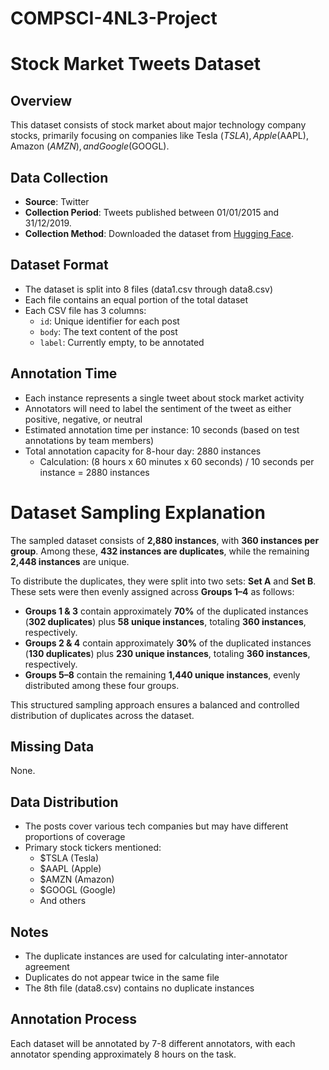 # COMPSCI-4NL3-Project

# Stock Market Tweets Dataset

## Overview

This dataset consists of stock market about major technology company stocks, primarily focusing on companies like Tesla ($TSLA), Apple ($AAPL), Amazon ($AMZN), and Google ($GOOGL).

## Data Collection

- **Source**: Twitter
- **Collection Period**: Tweets published between 01/01/2015 and 31/12/2019.
- **Collection Method**: Downloaded the dataset from [Hugging Face](https://huggingface.co/datasets/mjw/stock_market_tweets).

## Dataset Format

- The dataset is split into 8 files (data1.csv through data8.csv)
- Each file contains an equal portion of the total dataset
- Each CSV file has 3 columns:
  - `id`: Unique identifier for each post
  - `body`: The text content of the post
  - `label`: Currently empty, to be annotated

## Annotation Time

- Each instance represents a single tweet about stock market activity
- Annotators will need to label the sentiment of the tweet as either positive, negative, or neutral
- Estimated annotation time per instance: 10 seconds (based on test annotations by team members)
- Total annotation capacity for 8-hour day: 2880 instances
  - Calculation: (8 hours x 60 minutes x 60 seconds) / 10 seconds per instance = 2880 instances

# Dataset Sampling Explanation

The sampled dataset consists of **2,880 instances**, with **360 instances per group**. Among these, **432 instances are duplicates**, while the remaining **2,448 instances** are unique.

To distribute the duplicates, they were split into two sets: **Set A** and **Set B**. These sets were then evenly assigned across **Groups 1–4** as follows:

- **Groups 1 & 3** contain approximately **70%** of the duplicated instances (**302 duplicates**) plus **58 unique instances**, totaling **360 instances**, respectively.
- **Groups 2 & 4** contain approximately **30%** of the duplicated instances (**130 duplicates**) plus **230 unique instances**, totaling **360 instances**, respectively.
- **Groups 5–8** contain the remaining **1,440 unique instances**, evenly distributed among these four groups.

This structured sampling approach ensures a balanced and controlled distribution of duplicates across the dataset.

## Missing Data

None.

## Data Distribution

- The posts cover various tech companies but may have different proportions of coverage
- Primary stock tickers mentioned:
  - $TSLA (Tesla)
  - $AAPL (Apple)
  - $AMZN (Amazon)
  - $GOOGL (Google)
  - And others

## Notes

- The duplicate instances are used for calculating inter-annotator agreement
- Duplicates do not appear twice in the same file
- The 8th file (data8.csv) contains no duplicate instances

## Annotation Process

Each dataset will be annotated by 7-8 different annotators, with each annotator spending approximately 8 hours on the task.
